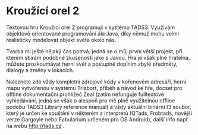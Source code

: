 # Kroužící orel 2

Textovou hru Kroužící orel 2 programuji v systému TADS3.
Využívám objektově orientované programování ála Java, díky
němuž mohu velmi realisticky modelovat objekt světa okolo nás.

Tvorba mi ještě nějaký čas potrvá, jedná se o můj první
větší projekt, při kterém sbírám podobné zkušenosti jako s Javou.
Hra je však plně hratelná, můžete prozkoumávat herní svět
a postupně doplním zbylé předměty, dialogy a změny v lokacích.

Naleznete zde vždy kompletní zdrojové kódy v kořenovém adresáři,
herní mapu vytvořenou v systému Trizbort, příběh a návod ke hře,
docset pro offline dokumentační prohlížeč Zeal (zatím nefunguje
fulltextové vyhledávání, jedná se však o alespoň pro mě plně
využitelnou offline podobu TADS3 Library reference manual)
a vždy aktuální binární t3 soubor, který je určen ke spuštění
v některém z interpretů (QTads, Frobtads, novější verze Gargoyle 
nebo Fabularium určeném pro OS Android), další info např. na webu
http://tads.cz .
